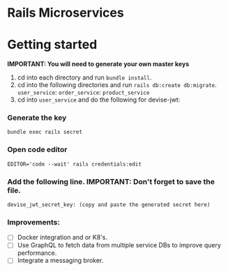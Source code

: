 # Rails Microservices

# Getting started

**IMPORTANT: You will need to generate your own master keys**

1. cd into each directory and run `bundle install`.
2. cd into the following directories and run `rails db:create db:migrate`. `user_service`: `order_service`: `product_service`
3. cd into `user_service` and do the following for devise-jwt:

### Generate the key

`bundle exec rails secret`

### Open code editor

`EDITOR='code --wait' rails credentials:edit`

### Add the following line. IMPORTANT: Don't forget to save the file.

`devise_jwt_secret_key: (copy and paste the generated secret here)`

### Improvements:

- [ ] Docker integration and or K8's.
- [ ] Use GraphQL to fetch data from multiple service DBs to improve query performance. 
- [ ] Integrate a messaging broker. 